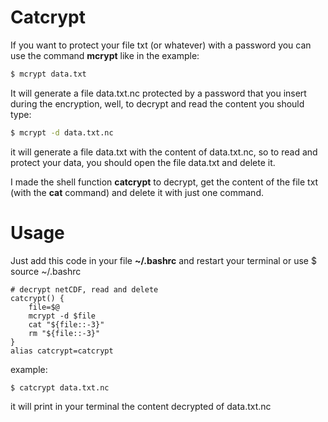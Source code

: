 # Catcrypt
If you want to protect your file txt (or whatever) with a password you can use the command **mcrypt** like in the example:
```bash
$ mcrypt data.txt
```

It will generate a file data.txt.nc protected by a password that you insert during the encryption, well, to decrypt and read the content you should type:

```bash
$ mcrypt -d data.txt.nc
```

it will generate a file data.txt with the content of data.txt.nc, so to read and protect your data, you should open the file data.txt and delete it.

I made the shell function **catcrypt** to decrypt, get the content of the file txt (with the **cat** command) and delete it with just one command.

# Usage

Just add this code in your file **~/.bashrc** and restart your terminal or use $ source ~/.bashrc

```
# decrypt netCDF, read and delete
catcrypt() {
	file=$@
	mcrypt -d $file
	cat "${file::-3}"
	rm "${file::-3}"
}
alias catcrypt=catcrypt
```

example:

```
$ catcrypt data.txt.nc
```

it will print in your terminal the content decrypted of data.txt.nc
